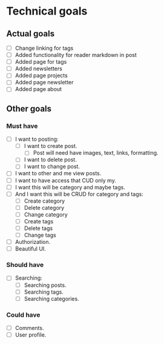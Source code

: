 # Technical goals

## Actual goals
-[ ] Change linking for tags
-[ ] Added functionality for reader markdown in post
-[ ] Added page for tags
-[ ] Added newsletters
-[ ] Added page projects
-[ ] Added page newsletter
-[ ] Added page about

## Other goals

### Must have
-[ ] I want to posting:
    -[ ] I want to create post.
        -[ ] Post will need have images, text, links, formatting.
    -[ ] I want to delete post.
    -[ ] I want to change post.
-[ ] I want to other and me view posts.
-[ ] I want to have access that CUD only my.
-[ ] I want this will be category and maybe tags.
-[ ] And I want this will be CRUD for category and tags:
    -[ ] Create category
    -[ ] Delete category
    -[ ] Change category
    -[ ] Create tags
    -[ ] Delete tags
    -[ ] Change tags
-[ ] Authorization.
-[ ] Beautiful UI.

### Should have
-[ ] Searching:
    -[ ] Searching posts.
    -[ ] Searching tags.
    -[ ] Searching categories.

### Could have
-[ ] Comments.
-[ ] User profile.